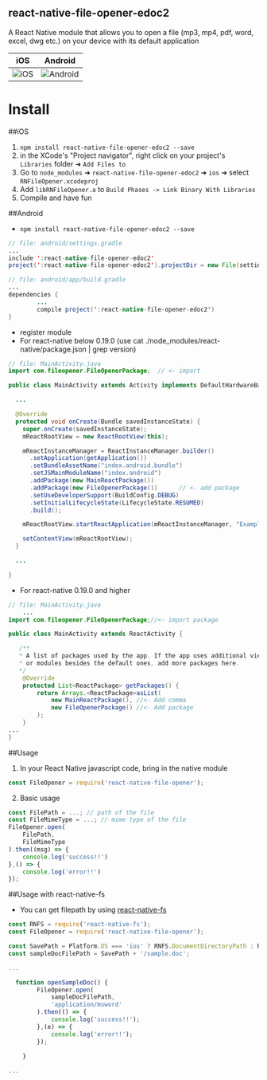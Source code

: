 react-native-file-opener-edoc2
-
A React Native module that allows you to open a file (mp3, mp4, pdf, word, excel, dwg etc.) on your device with its default application

iOS | Android
------- | ----
<img title="iOS" src="https://github.com/tanyo520/react-native-file-opener-edoc2/blob/master/assets/ios_screen.gif"> | <img title="Android" src="https://raw.githubusercontent.com/tanyo520/react-native-file-opener-edoc2/master/assets/android_screen.gif">

# Install
##iOS
1. `npm install react-native-file-opener-edoc2 --save`
2. in the XCode's "Project navigator", right click on your project's `Libraries` folder ➜ `Add Files to`
3. Go to `node_modules` ➜ `react-native-file-opener-edoc2` ➜ `ios` ➜ select `RNFileOpener.xcodeproj`
4. Add `libRNFileOpener.a` to `Build Phases -> Link Binary With Libraries`
5. Compile and have fun

##Android
* `npm install react-native-file-opener-edoc2 --save`
```java
// file: android/settings.gradle
...
include ':react-native-file-opener-edoc2'
project(':react-native-file-opener-edoc2').projectDir = new File(settingsDir, '../node_modules/react-native-file-opener-edoc2/android')
```

```java
// file: android/app/build.gradle
...
dependencies {
		...
		compile project(':react-native-file-opener-edoc2')
}
```
* register module
* For react-native below 0.19.0 (use cat ./node_modules/react-native/package.json | grep version)
```java
// file: MainActivity.java
import com.fileopener.FileOpenerPackage;  // <- import

public class MainActivity extends Activity implements DefaultHardwareBackBtnHandler {

  ...

  @Override
  protected void onCreate(Bundle savedInstanceState) {
    super.onCreate(savedInstanceState);
    mReactRootView = new ReactRootView(this);

    mReactInstanceManager = ReactInstanceManager.builder()
      .setApplication(getApplication())
      .setBundleAssetName("index.android.bundle")
      .setJSMainModuleName("index.android")
      .addPackage(new MainReactPackage())
      .addPackage(new FileOpenerPackage())      // <- add package
      .setUseDeveloperSupport(BuildConfig.DEBUG)
      .setInitialLifecycleState(LifecycleState.RESUMED)
      .build();

    mReactRootView.startReactApplication(mReactInstanceManager, "ExampleRN", null);

    setContentView(mReactRootView);
  }

  ...

}
```
* For react-native 0.19.0 and higher
```java
// file: MainActivity.java
	...
import com.fileopener.FileOpenerPackage;//<- import package

public class MainActivity extends ReactActivity {

   /**
   * A list of packages used by the app. If the app uses additional views
   * or modules besides the default ones, add more packages here.
   */
    @Override
    protected List<ReactPackage> getPackages() {
        return Arrays.<ReactPackage>asList(
            new MainReactPackage(), //<- Add comma
            new FileOpenerPackage() //<- Add package
        );
    }
...
}
```

##Usage
1. In your React Native javascript code, bring in the native module
```javascript
const FileOpener = require('react-native-file-opener');
```
2. Basic usage
```javascript
const FilePath = ...; // path of the file
const FileMimeType = ...; // mime type of the file
FileOpener.open(
    FilePath,
    FileMimeType
).then((msg) => {
    console.log('success!!')
},() => {
    console.log('error!!')
});
```
##Usage with react-native-fs
* You can get filepath by using [react-native-fs](https://github.com/johanneslumpe/react-native-fs)

```javascript
const RNFS = require('react-native-fs');
const FileOpener = require('react-native-file-opener');

const SavePath = Platform.OS === 'ios' ? RNFS.DocumentDirectoryPath : RNFS.ExternalDirectoryPath;
const sampleDocFilePath = SavePath + '/sample.doc';

...

  function openSampleDoc() {
        FileOpener.open(
            sampleDocFilePath,
            'application/msword'
        ).then(() => {
            console.log('success!!');
        },(e) => {
            console.log('error!!');
        });

    }
    
...
```
